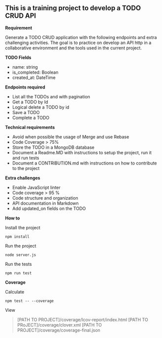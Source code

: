 ## This is a training project to develop a TODO CRUD API

**Requirement**

Generate a TODO CRUD application with the following endpoints and extra challenging activities. The goal is to practice on develop an API http in a collaborative environment and the tools used in the current project.

**TODO Fields**
-   name: string
-   is_completed: Boolean
-   created_at: DateTime
    
**Endpoints required**
-   List all the TODOs and with pagination
-   Get a TODO by Id
-   Logical delete a TODO by id
-   Save a TODO
-   Complete a TODO

**Technical requirements**
-   Avoid when possible the usage of Merge and use Rebase
-   Code Coverage > 75%
-   Store the TODO in a MongoDB database
-   Document a Readme.MD with instructions to setup the project, run it and run tests
-   Document a CONTRIBUTION.md with instructions on how to contribute to the project

**Extra challenges**
-   Enable JavaScript linter
-   Code coverage > 95 %
-   Code structure and organization
-   API documentation in Markdown
-   Add updated_on fields on the TODO

**How to**

Install the project

    npm install

Run the project

    node server.js

Run the tests

    npm run test

**Coverage**

Calculate

    npm test -- --coverage

View
> [PATH TO PROJECT]/coverage/lcov-report/index.html
> [PATH TO PRoJECT]/coverage/clover.xml
> [PATH TO PROJECT]/coverage/coverage-final.json